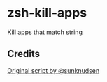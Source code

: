 # zsh-kill-apps

Kill apps that match string

## Credits

[Original script by @sunknudsen](https://github.com/sunknudsen/privacy-guides/tree/94563254b71ccb876df9251965dd588edaa33f12/how-to-make-sure-app-is-not-running-in-the-background-on-macos)
